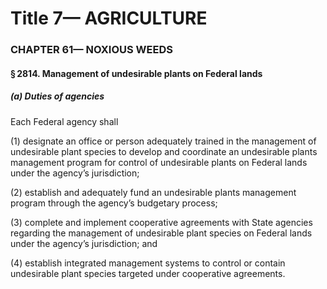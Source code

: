 
# Title 7— AGRICULTURE
### CHAPTER 61— NOXIOUS WEEDS
#### § 2814. Management of undesirable plants on Federal lands
##### (a) Duties of agencies

Each Federal agency shall

(1) designate an office or person adequately trained in the management of undesirable plant species to develop and coordinate an undesirable plants management program for control of undesirable plants on Federal lands under the agency’s jurisdiction;

(2) establish and adequately fund an undesirable plants management program through the agency’s budgetary process;

(3) complete and implement cooperative agreements with State agencies regarding the management of undesirable plant species on Federal lands under the agency’s jurisdiction; and

(4) establish integrated management systems to control or contain undesirable plant species targeted under cooperative agreements.

